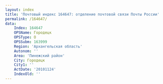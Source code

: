 ```yaml
---
layout: index
title: 'Почтовый индекс 164647: отделение почтовой связи Почты России'
permalink: /164647/
data:
    Index: 164647
    OPSName: Городецк
    OPSType: О
    OPSSubm: 163999
    Region: 'Архангельская область'
    Autonom: ''
    Area: 'Пинежский район'
    City: Городецк
    City1: ''
    ActDate: '20101124'
    IndexOld: ''
---
```

